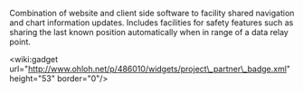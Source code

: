 Combination of website and client side software to facility shared navigation and chart information updates.  Includes facilities for safety features such as sharing the last known position automatically when in range of a data relay point.

&lt;wiki:gadget url="http://www.ohloh.net/p/486010/widgets/project\_partner\_badge.xml" height="53" border="0"/&gt;
